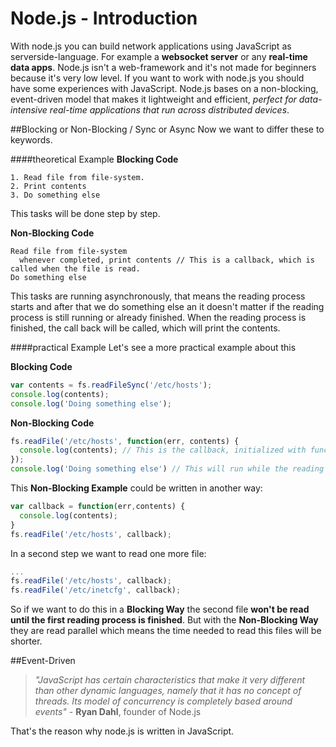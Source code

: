 Node.js - Introduction
=======
With node.js you can build network applications using JavaScript as serverside-language. For example a **websocket server** or any **real-time data apps**.
Node.js isn't a web-framework and it's not made for beginners because it's very low level. If you want to work with node.js you should have some experiences
with JavaScript. Node.js bases on a non-blocking, event-driven model that makes it lightweight and efficient, *perfect for data-intensive real-time applications
that run across distributed devices*.

##Blocking or Non-Blocking / Sync or Async
Now we want to differ these to keywords.

####theoretical Example
**Blocking Code**
```
1. Read file from file-system.
2. Print contents
3. Do something else
```
This tasks will be done step by step.

**Non-Blocking Code**
```
Read file from file-system
  whenever completed, print contents // This is a callback, which is called when the file is read.
Do something else
```
This tasks are running asynchronously, that means the reading process starts and after that we do something else an
it doesn't matter if the reading process is still running or already finished. When the reading process is finished, the
call back will be called, which will print the contents.

####practical Example
Let's see a more practical example about this

**Blocking Code**
```js
var contents = fs.readFileSync('/etc/hosts');
console.log(contents);
console.log('Doing something else');
```

**Non-Blocking Code**
```js
fs.readFile('/etc/hosts', function(err, contents) {
  console.log(contents); // This is the callback, initialized with function() as a second parameter
});
console.log('Doing something else') // This will run while the reading process is still running.
```

This **Non-Blocking Example** could be written in another way:
```js
var callback = function(err,contents) {
  console.log(contents);
}
fs.readFile('/etc/hosts', callback);
```

In a second step we want to read one more file:
```js
...
fs.readFile('/etc/hosts', callback);
fs.readFile('/etc/inetcfg', callback);
```
So if we want to do this in a **Blocking Way** the second file **won't be read until the first reading process is finished**.
But with the **Non-Blocking Way** they are read parallel which means the time needed to read this files will be shorter.

##Event-Driven

> *"JavaScript has certain characteristics that make it very different than other dynamic languages, namely that it has no concept of threads.
> Its model of concurrency is completely based around events"* - **Ryan Dahl**, founder of Node.js

That's the reason why node.js is written in JavaScript.
